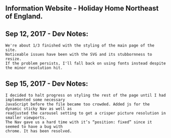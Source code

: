 ## Information Website - Holiday Home Northeast of England.

## Sep 12, 2017 - Dev Notes:
```
We're about 1/3 finished with the styling of the main page of the site.
Noticeable issues have been with the SVG and its stubbornness to resize.
If the problem persists, I'll fall back on using fonts instead despite the minor resolution hit.
```

## Sep 15, 2017 - Dev Notes:
```
I decided to halt progress on styling the rest of the page until I had implemented some necessary
JavaScript before the file became too crowded. Added js for the dynamic sticky Nav as well as
readjusted the carousel setting to get a crisper picture resolution in smaller viewports.
The Nav gave us a hard time with it’s “position: fixed” since it seemed to have a bug with
chrome. It has been resolved.  
```
